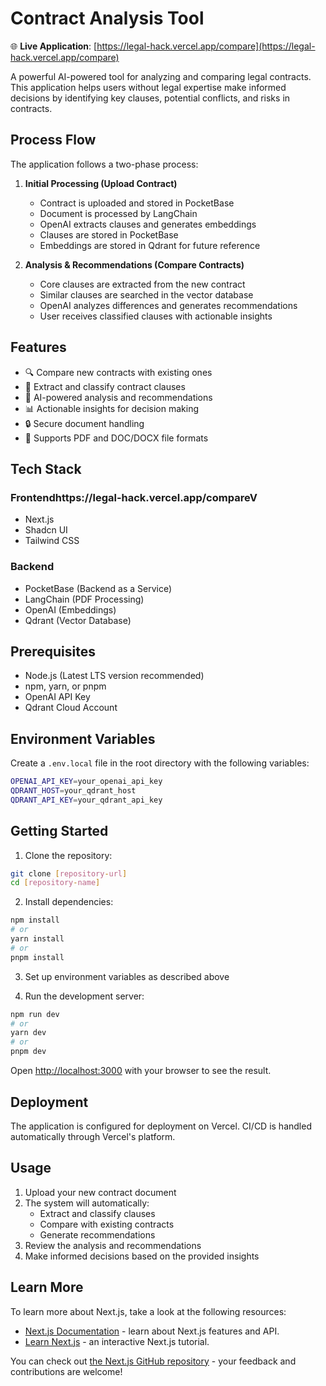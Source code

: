 # Contract Analysis Tool

🌐 **Live Application**: [https://legal-hack.vercel.app/compare](https://legal-hack.vercel.app/compare)

A powerful AI-powered tool for analyzing and comparing legal contracts. This application helps users without legal expertise make informed decisions by identifying key clauses, potential conflicts, and risks in contracts.

## Process Flow

The application follows a two-phase process:

1. **Initial Processing (Upload Contract)**
   - Contract is uploaded and stored in PocketBase
   - Document is processed by LangChain
   - OpenAI extracts clauses and generates embeddings
   - Clauses are stored in PocketBase
   - Embeddings are stored in Qdrant for future reference

2. **Analysis & Recommendations (Compare Contracts)**
   - Core clauses are extracted from the new contract
   - Similar clauses are searched in the vector database
   - OpenAI analyzes differences and generates recommendations
   - User receives classified clauses with actionable insights


## Features

- 🔍 Compare new contracts with existing ones
- 📑 Extract and classify contract clauses
- 🤖 AI-powered analysis and recommendations
- 📊 Actionable insights for decision making
- 🔒 Secure document handling
- 📄 Supports PDF and DOC/DOCX file formats

## Tech Stack

### Frontendhttps://legal-hack.vercel.app/compareV
- Next.js
- Shadcn UI
- Tailwind CSS

### Backend
- PocketBase (Backend as a Service)
- LangChain (PDF Processing)
- OpenAI (Embeddings)
- Qdrant (Vector Database)

## Prerequisites

- Node.js (Latest LTS version recommended)
- npm, yarn, or pnpm
- OpenAI API Key
- Qdrant Cloud Account

## Environment Variables

Create a `.env.local` file in the root directory with the following variables:

```bash
OPENAI_API_KEY=your_openai_api_key
QDRANT_HOST=your_qdrant_host
QDRANT_API_KEY=your_qdrant_api_key
```

## Getting Started

1. Clone the repository:
```bash
git clone [repository-url]
cd [repository-name]
```

2. Install dependencies:
```bash
npm install
# or
yarn install
# or
pnpm install
```

3. Set up environment variables as described above

4. Run the development server:
```bash
npm run dev
# or
yarn dev
# or
pnpm dev
```

Open [http://localhost:3000](http://localhost:3000) with your browser to see the result.

## Deployment

The application is configured for deployment on Vercel. CI/CD is handled automatically through Vercel's platform.

## Usage

1. Upload your new contract document
2. The system will automatically:
   - Extract and classify clauses
   - Compare with existing contracts
   - Generate recommendations
3. Review the analysis and recommendations
4. Make informed decisions based on the provided insights

## Learn More

To learn more about Next.js, take a look at the following resources:

- [Next.js Documentation](https://nextjs.org/docs) - learn about Next.js features and API.
- [Learn Next.js](https://nextjs.org/learn) - an interactive Next.js tutorial.

You can check out [the Next.js GitHub repository](https://github.com/vercel/next.js) - your feedback and contributions are welcome!